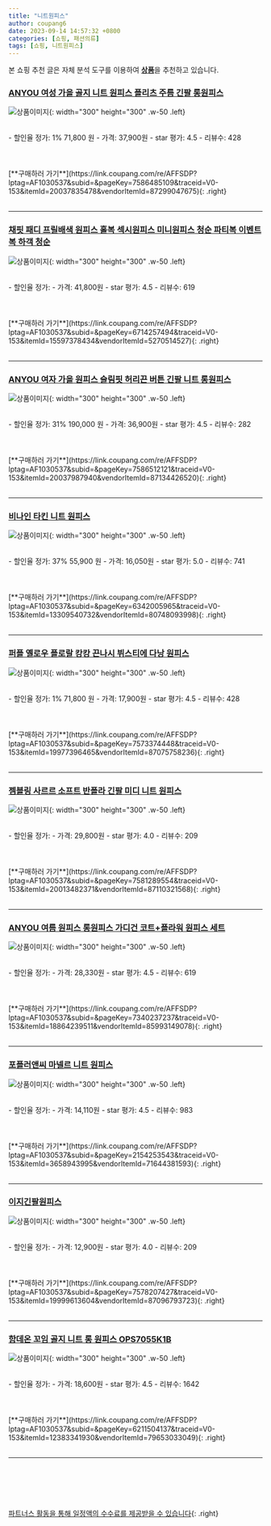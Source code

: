 ```yaml
---
title: "니트원피스"
author: coupang6
date: 2023-09-14 14:57:32 +0800
categories: [쇼핑, 패션의류]
tags: [쇼핑, 니트원피스]
---
```


본 쇼핑 추천 글은 자체 분석 도구를 이용하여 [**상품**](https://link.coupang.com/a/bao1ui)을 추천하고 있습니다.

### [ANYOU 여성 가을 골지 니트 원피스 플리츠 주름 긴팔 롱원피스](https://link.coupang.com/re/AFFSDP?lptag=AF1030537&subid=&pageKey=7586485109&traceid=V0-153&itemId=20037835478&vendorItemId=87299047675)

![상품이미지](https://thumbnail6.coupangcdn.com/thumbnails/remote/230x230ex/image/vendor_inventory/15e7/f74587078d0baf26efc3c8e4c7254e0c320d4d10f2ccf2dede393bae4b0e.jpg){: width="300" height="300" .w-50 .left}


<br>
- 할인율 정가: 1%  71,800   원
- 가격: 37,900원
- star 평가: 4.5
- 리뷰수: 428
<br>
<br>
<br>
<br>
[**구매하러 가기**](https://link.coupang.com/re/AFFSDP?lptag=AF1030537&subid=&pageKey=7586485109&traceid=V0-153&itemId=20037835478&vendorItemId=87299047675){: .right}
<br>
<br>

---

### [채핏 패디 프릴배색 원피스 홀복 섹시원피스 미니원피스 청순 파티복 이벤트복 하객 청순](https://link.coupang.com/re/AFFSDP?lptag=AF1030537&subid=&pageKey=6714257494&traceid=V0-153&itemId=15597378434&vendorItemId=5270514527)

![상품이미지](https://thumbnail8.coupangcdn.com/thumbnails/remote/230x230ex/image/vendor_inventory/f5bd/13c6ff74130e41b2afe8de5bb5539e1fc7e2d25f19558e488338d43fbef6.jpg){: width="300" height="300" .w-50 .left}


<br>
- 할인율 정가: 
- 가격: 41,800원
- star 평가: 4.5
- 리뷰수: 619
<br>
<br>
<br>
<br>
[**구매하러 가기**](https://link.coupang.com/re/AFFSDP?lptag=AF1030537&subid=&pageKey=6714257494&traceid=V0-153&itemId=15597378434&vendorItemId=5270514527){: .right}
<br>
<br>

---

### [ANYOU 여자 가을 원피스 슬림핏 허리끈 버튼 긴팔 니트 롱원피스](https://link.coupang.com/re/AFFSDP?lptag=AF1030537&subid=&pageKey=7586512121&traceid=V0-153&itemId=20037987940&vendorItemId=87134426520)

![상품이미지](https://thumbnail6.coupangcdn.com/thumbnails/remote/230x230ex/image/vendor_inventory/a82b/57380ad9ca67c0d622287fe8da51d9493d176fd73a2879e47d08a6cb3b8e.jpg){: width="300" height="300" .w-50 .left}


<br>
- 할인율 정가: 31%  190,000   원
- 가격: 36,900원
- star 평가: 4.5
- 리뷰수: 282
<br>
<br>
<br>
<br>
[**구매하러 가기**](https://link.coupang.com/re/AFFSDP?lptag=AF1030537&subid=&pageKey=7586512121&traceid=V0-153&itemId=20037987940&vendorItemId=87134426520){: .right}
<br>
<br>

---

### [비나인 타킨 니트 원피스](https://link.coupang.com/re/AFFSDP?lptag=AF1030537&subid=&pageKey=6342005965&traceid=V0-153&itemId=13309540732&vendorItemId=80748093998)

![상품이미지](https://thumbnail9.coupangcdn.com/thumbnails/remote/230x230ex/image/rs_quotation_api/zbsrnl2o/e8e29ad5190845c6af9663ed55c9ed98.jpg){: width="300" height="300" .w-50 .left}


<br>
- 할인율 정가: 37%  55,900   원
- 가격: 16,050원
- star 평가: 5.0
- 리뷰수: 741
<br>
<br>
<br>
<br>
[**구매하러 가기**](https://link.coupang.com/re/AFFSDP?lptag=AF1030537&subid=&pageKey=6342005965&traceid=V0-153&itemId=13309540732&vendorItemId=80748093998){: .right}
<br>
<br>

---

### [퍼플 옐로우 플로랄 캉캉 끈나시 뷔스티에 다낭 원피스](https://link.coupang.com/re/AFFSDP?lptag=AF1030537&subid=&pageKey=7573374448&traceid=V0-153&itemId=19977396465&vendorItemId=87075758236)

![상품이미지](https://thumbnail8.coupangcdn.com/thumbnails/remote/230x230ex/image/vendor_inventory/90ea/e0c51f9162a6169fe8447c0149bba6e1d64c921e7a8e259c360c29223486.jpg){: width="300" height="300" .w-50 .left}


<br>
- 할인율 정가: 1%  71,800   원
- 가격: 17,900원
- star 평가: 4.5
- 리뷰수: 428
<br>
<br>
<br>
<br>
[**구매하러 가기**](https://link.coupang.com/re/AFFSDP?lptag=AF1030537&subid=&pageKey=7573374448&traceid=V0-153&itemId=19977396465&vendorItemId=87075758236){: .right}
<br>
<br>

---

### [젬블링 사르르 소프트 반폴라 긴팔 미디 니트 원피스](https://link.coupang.com/re/AFFSDP?lptag=AF1030537&subid=&pageKey=7581289554&traceid=V0-153&itemId=20013482371&vendorItemId=87110321568)

![상품이미지](https://thumbnail9.coupangcdn.com/thumbnails/remote/230x230ex/image/retail/images/2023/09/07/12/0/06cbdf8e-83f4-4627-87f7-48f7413ab351.jpg){: width="300" height="300" .w-50 .left}


<br>
- 할인율 정가: 
- 가격: 29,800원
- star 평가: 4.0
- 리뷰수: 209
<br>
<br>
<br>
<br>
[**구매하러 가기**](https://link.coupang.com/re/AFFSDP?lptag=AF1030537&subid=&pageKey=7581289554&traceid=V0-153&itemId=20013482371&vendorItemId=87110321568){: .right}
<br>
<br>

---

### [ANYOU 여름 원피스 롱원피스 가디건 코트+플라워 원피스 세트](https://link.coupang.com/re/AFFSDP?lptag=AF1030537&subid=&pageKey=7340237237&traceid=V0-153&itemId=18864239511&vendorItemId=85993149078)

![상품이미지](https://thumbnail6.coupangcdn.com/thumbnails/remote/230x230ex/image/vendor_inventory/c6ff/f10809b1a851a03798210d3556c2c1caed11beb80216340e53f2271d84d3.jpg){: width="300" height="300" .w-50 .left}


<br>
- 할인율 정가: 
- 가격: 28,330원
- star 평가: 4.5
- 리뷰수: 619
<br>
<br>
<br>
<br>
[**구매하러 가기**](https://link.coupang.com/re/AFFSDP?lptag=AF1030537&subid=&pageKey=7340237237&traceid=V0-153&itemId=18864239511&vendorItemId=85993149078){: .right}
<br>
<br>

---

### [포플러앤씨 마넬르 니트 원피스](https://link.coupang.com/re/AFFSDP?lptag=AF1030537&subid=&pageKey=2154253543&traceid=V0-153&itemId=3658943995&vendorItemId=71644381593)

![상품이미지](https://thumbnail7.coupangcdn.com/thumbnails/remote/230x230ex/image/retail/images/2020/09/15/11/0/8e686361-521f-4b8c-a0f6-b7b2bbd9106e.jpg){: width="300" height="300" .w-50 .left}


<br>
- 할인율 정가: 
- 가격: 14,110원
- star 평가: 4.5
- 리뷰수: 983
<br>
<br>
<br>
<br>
[**구매하러 가기**](https://link.coupang.com/re/AFFSDP?lptag=AF1030537&subid=&pageKey=2154253543&traceid=V0-153&itemId=3658943995&vendorItemId=71644381593){: .right}
<br>
<br>

---

### [이지긴팔원피스](https://link.coupang.com/re/AFFSDP?lptag=AF1030537&subid=&pageKey=7578207427&traceid=V0-153&itemId=19999613604&vendorItemId=87096793723)

![상품이미지](https://thumbnail9.coupangcdn.com/thumbnails/remote/230x230ex/image/vendor_inventory/71f0/2e107d4b76339b620481d869710fefe9e8bbc1db96499b1abc84df4a1d26.jpg){: width="300" height="300" .w-50 .left}


<br>
- 할인율 정가: 
- 가격: 12,900원
- star 평가: 4.0
- 리뷰수: 209
<br>
<br>
<br>
<br>
[**구매하러 가기**](https://link.coupang.com/re/AFFSDP?lptag=AF1030537&subid=&pageKey=7578207427&traceid=V0-153&itemId=19999613604&vendorItemId=87096793723){: .right}
<br>
<br>

---

### [함데온 꼬임 골지 니트 롱 원피스 OPS7055K1B](https://link.coupang.com/re/AFFSDP?lptag=AF1030537&subid=&pageKey=6211504137&traceid=V0-153&itemId=12383341930&vendorItemId=79653033049)

![상품이미지](https://thumbnail8.coupangcdn.com/thumbnails/remote/230x230ex/image/rs_quotation_api/urfbyhdo/97cd217279f74459beccd5f32e2e78ba.jpg){: width="300" height="300" .w-50 .left}


<br>
- 할인율 정가: 
- 가격: 18,600원
- star 평가: 4.5
- 리뷰수: 1642
<br>
<br>
<br>
<br>
[**구매하러 가기**](https://link.coupang.com/re/AFFSDP?lptag=AF1030537&subid=&pageKey=6211504137&traceid=V0-153&itemId=12383341930&vendorItemId=79653033049){: .right}
<br>
<br>

---
<br><br><br><br><br> [파트너스 활동을 통해 일정액의 수수료를 제공받을 수 있습니다](https://link.coupang.com/a/bao1ui){: .right}
